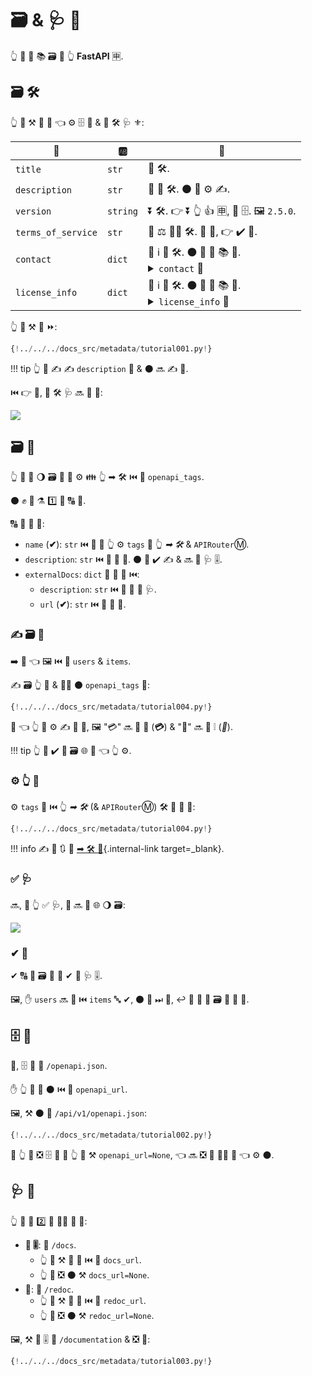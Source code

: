 # 🗃 &amp; 🩺 📛

👆 💪 🛃 📚 🗃 📳 👆 **FastAPI** 🈸.

## 🗃 🛠️

👆 💪 ⚒ 📄 🏑 👈 ⚙️ 🗄 🔧 &amp; 🏧 🛠️ 🩺 ⚜:

| 🔢 | 🆎 | 📛 |
|------------|------|-------------|
| `title` | `str` | 📛 🛠️. |
| `description` | `str` | 📏 📛 🛠️. ⚫️ 💪 ⚙️ ✍. |
| `version` | `string` | ⏬ 🛠️. 👉 ⏬ 👆 👍 🈸, 🚫 🗄. 🖼 `2.5.0`. |
| `terms_of_service` | `str` | 📛 ⚖ 🐕‍🦺 🛠️. 🚥 🚚, 👉 ✔️ 📛. |
| `contact` | `dict` | 📧 ℹ 🎦 🛠️. ⚫️ 💪 🔌 📚 🏑. <details><summary><code>contact</code> 🏑</summary><table><thead><tr><th>🔢</th><th>🆎</th><th>📛</th></tr></thead><tbody><tr><td><code>name</code></td><td><code>str</code></td><td>⚖ 📛 📧 👨‍💼/🏢.</td></tr><tr><td><code>url</code></td><td><code>str</code></td><td>📛 ☝ 📧 ℹ. 🔜 📁 📛.</td></tr><tr><td><code>email</code></td><td><code>str</code></td><td>📧 📢 📧 👨‍💼/🏢. 🔜 📁 📧 📢. </td></tr></tbody></table></details> |
| `license_info` | `dict` | 🛂 ℹ 🎦 🛠️. ⚫️ 💪 🔌 📚 🏑. <details><summary><code>license_info</code> 🏑</summary><table><thead><tr><th>🔢</th><th>🆎</th><th>📛</th></tr></thead><tbody><tr><td><code>name</code></td><td><code>str</code></td><td><strong>🚚</strong> (🚥 <code>license_info</code> ⚒). 🛂 📛 ⚙️ 🛠️.</td></tr><tr><td><code>url</code></td><td><code>str</code></td><td>📛 🛂 ⚙️ 🛠️. 🔜 📁 📛. </td></tr></tbody></table></details> |

👆 💪 ⚒ 👫 ⏩:

```Python hl_lines="3-16  19-31"
{!../../../docs_src/metadata/tutorial001.py!}
```

!!! tip
    👆 💪 ✍ ✍ `description` 🏑 &amp; ⚫️ 🔜 ✍ 🔢.

⏮️ 👉 📳, 🏧 🛠️ 🩺 🔜 👀 💖:

<img src="/img/tutorial/metadata/image01.png">

## 🗃 🔖

👆 💪 🚮 🌖 🗃 🎏 🔖 ⚙️ 👪 👆 ➡ 🛠️ ⏮️ 🔢 `openapi_tags`.

⚫️ ✊ 📇 ⚗ 1️⃣ 📖 🔠 🔖.

🔠 📖 💪 🔌:

* `name` (**✔**): `str` ⏮️ 🎏 📛 👆 ⚙️ `tags` 🔢 👆 *➡ 🛠️* &amp; `APIRouter`Ⓜ.
* `description`: `str` ⏮️ 📏 📛 🔖. ⚫️ 💪 ✔️ ✍ &amp; 🔜 🎦 🩺 🎚.
* `externalDocs`: `dict` 🔬 🔢 🧾 ⏮️:
    * `description`: `str` ⏮️ 📏 📛 🔢 🩺.
    * `url` (**✔**): `str` ⏮️ 📛 🔢 🧾.

### ✍ 🗃 🔖

➡️ 🔄 👈 🖼 ⏮️ 🔖 `users` &amp; `items`.

✍ 🗃 👆 🔖 &amp; 🚶‍♀️ ⚫️ `openapi_tags` 🔢:

```Python hl_lines="3-16  18"
{!../../../docs_src/metadata/tutorial004.py!}
```

👀 👈 👆 💪 ⚙️ ✍ 🔘 📛, 🖼 "💳" 🔜 🎦 🦁 (**💳**) &amp; "🎀" 🔜 🎦 ❕ (_🎀_).

!!! tip
    👆 🚫 ✔️ 🚮 🗃 🌐 🔖 👈 👆 ⚙️.

### ⚙️ 👆 🔖

⚙️ `tags` 🔢 ⏮️ 👆 *➡ 🛠️* (&amp; `APIRouter`Ⓜ) 🛠️ 👫 🎏 🔖:

```Python hl_lines="21  26"
{!../../../docs_src/metadata/tutorial004.py!}
```

!!! info
    ✍ 🌅 🔃 🔖 [➡ 🛠️ 📳](../path-operation-configuration/#tags){.internal-link target=_blank}.

### ✅ 🩺

🔜, 🚥 👆 ✅ 🩺, 👫 🔜 🎦 🌐 🌖 🗃:

<img src="/img/tutorial/metadata/image02.png">

### ✔ 🔖

✔ 🔠 🔖 🗃 📖 🔬 ✔ 🎦 🩺 🎚.

🖼, ✋️ `users` 🔜 🚶 ⏮️ `items` 🔤 ✔, ⚫️ 🎦 ⏭ 👫, ↩️ 👥 🚮 👫 🗃 🥇 📖 📇.

## 🗄 📛

🔢, 🗄 🔗 🍦 `/openapi.json`.

✋️ 👆 💪 🔗 ⚫️ ⏮️ 🔢 `openapi_url`.

🖼, ⚒ ⚫️ 🍦 `/api/v1/openapi.json`:

```Python hl_lines="3"
{!../../../docs_src/metadata/tutorial002.py!}
```

🚥 👆 💚 ❎ 🗄 🔗 🍕 👆 💪 ⚒ `openapi_url=None`, 👈 🔜 ❎ 🧾 👩‍💻 🔢 👈 ⚙️ ⚫️.

## 🩺 📛

👆 💪 🔗 2️⃣ 🧾 👩‍💻 🔢 🔌:

* **🦁 🎚**: 🍦 `/docs`.
    * 👆 💪 ⚒ 🚮 📛 ⏮️ 🔢 `docs_url`.
    * 👆 💪 ❎ ⚫️ ⚒ `docs_url=None`.
* **📄**: 🍦 `/redoc`.
    * 👆 💪 ⚒ 🚮 📛 ⏮️ 🔢 `redoc_url`.
    * 👆 💪 ❎ ⚫️ ⚒ `redoc_url=None`.

🖼, ⚒ 🦁 🎚 🍦 `/documentation` &amp; ❎ 📄:

```Python hl_lines="3"
{!../../../docs_src/metadata/tutorial003.py!}
```

